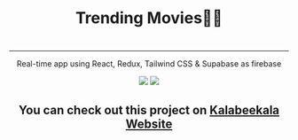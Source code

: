 # <p align="center">Trending Movies🌟🍿</p>

<img src=""/>
<hr/>

<p align="center">Real-time app using React, Redux, Tailwind CSS & Supabase as firebase</p>
<section width="100%" display="flex" align="center" justify-content="center" gap="2rem">

<img src="https://img.shields.io/badge/Vite-B73BFE?style=for-the-badge&logo=vite&logoColor=FFD62E"/>
<img src="https://img.shields.io/badge/Tailwind_CSS-38B2AC?style=for-the-badge&logo=tailwind-css&logoColor=white"/>
</section>

## <p align="center">You can check out this project on [Kalabeekala Website](https://kalabeekala.iran.liara.run/)</p>




